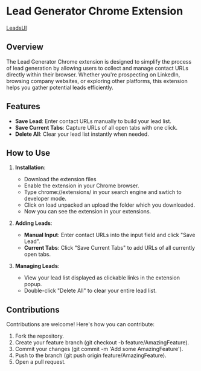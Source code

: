 # Lead Generator Chrome Extension
[LeadsUI](images/Capture.PNG)
## Overview

The Lead Generator Chrome extension is designed to simplify the process of lead generation by allowing users to collect and manage contact URLs directly within their browser. Whether you're prospecting on LinkedIn, browsing company websites, or exploring other platforms, this extension helps you gather potential leads efficiently.

## Features

- **Save Lead**: Enter contact URLs manually to build your lead list.
- **Save Current Tabs**: Capture URLs of all open tabs with one click.
- **Delete All**: Clear your lead list instantly when needed.


## How to Use

1. **Installation**:
   - Download the extension files
   - Enable the extension in your Chrome browser.
   - Type chrome://extensions/ in your search engine  and swtich to developer mode.
   - Click on load unpacked an upload the folder which you downloaded.
   - Now you can see the extension in your extensions.


2. **Adding Leads**:
   - **Manual Input**: Enter contact URLs into the input field and click "Save Lead".
   - **Current Tabs**: Click "Save Current Tabs" to add URLs of all currently open tabs.

3. **Managing Leads**:
   - View your lead list displayed as clickable links in the extension popup.
   - Double-click "Delete All" to clear your entire lead list.
  
## Contributions
Contributions are welcome! Here's how you can contribute:

1. Fork the repository.
2. Create your feature branch (git checkout -b feature/AmazingFeature).
3. Commit your changes (git commit -m 'Add some AmazingFeature').
4. Push to the branch (git push origin feature/AmazingFeature).
5. Open a pull request.
